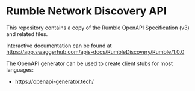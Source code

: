 # Rumble Network Discovery API

This repository contains a copy of the Rumble OpenAPI Specification (v3) and related files.

Interactive documentation can be found at https://app.swaggerhub.com/apis-docs/RumbleDiscovery/Rumble/1.0.0

The OpenAPI generator can be used to create client stubs for most languages:
 - https://openapi-generator.tech/
